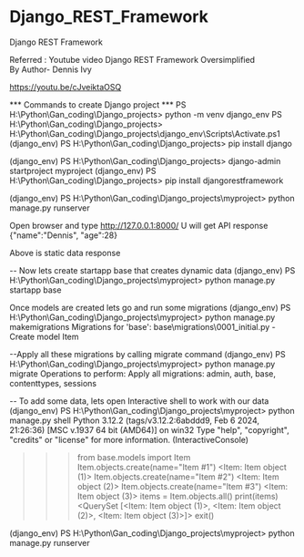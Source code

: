 # Django_REST_Framework


Django REST Framework

Referred :
Youtube video 
Django REST Framework Oversimplified  
By Author- Dennis Ivy


https://youtu.be/cJveiktaOSQ


*** Commands to create Django project ***
PS H:\Python\Gan_coding\Django_projects> python -m venv django_env
PS H:\Python\Gan_coding\Django_projects> H:\Python\Gan_coding\Django_projects\django_env\Scripts\Activate.ps1
(django_env) PS H:\Python\Gan_coding\Django_projects> pip install django

(django_env) PS H:\Python\Gan_coding\Django_projects> django-admin startproject myproject
(django_env) PS H:\Python\Gan_coding\Django_projects> pip install djangorestframework

(django_env) PS H:\Python\Gan_coding\Django_projects\myproject> python manage.py runserver

Open browser and type http://127.0.0.1:8000/
U will get API response
{"name":"Dennis", "age":28}


Above is static data response

-- Now lets create startapp base that creates dynamic data
(django_env) PS H:\Python\Gan_coding\Django_projects\myproject> python manage.py startapp base

Once models are created  lets go and run some migrations
(django_env) PS H:\Python\Gan_coding\Django_projects\myproject> python manage.py makemigrations
Migrations for 'base':
  base\migrations\0001_initial.py
    - Create model Item


--Apply all these migrations by calling migrate command
(django_env) PS H:\Python\Gan_coding\Django_projects\myproject> python manage.py migrate
Operations to perform:
  Apply all migrations: admin, auth, base, contenttypes, sessions


-- To add some data, lets open Interactive shell to work with our data
(django_env) PS H:\Python\Gan_coding\Django_projects\myproject> python manage.py shell
Python 3.12.2 (tags/v3.12.2:6abddd9, Feb  6 2024, 21:26:36) [MSC v.1937 64 bit (AMD64)] on win32
Type "help", "copyright", "credits" or "license" for more information.
(InteractiveConsole)
>>> from base.models import Item
>>> Item.objects.create(name="Item #1") 
<Item: Item object (1)>
>>> Item.objects.create(name="Item #2") 
<Item: Item object (2)>
>>> Item.objects.create(name="Item #3") 
<Item: Item object (3)>
>>> items = Item.objects.all()
>>> print(items)
<QuerySet [<Item: Item object (1)>, <Item: Item object (2)>, <Item: Item object (3)>]>
>>> exit()


(django_env) PS H:\Python\Gan_coding\Django_projects\myproject> python manage.py runserver   


